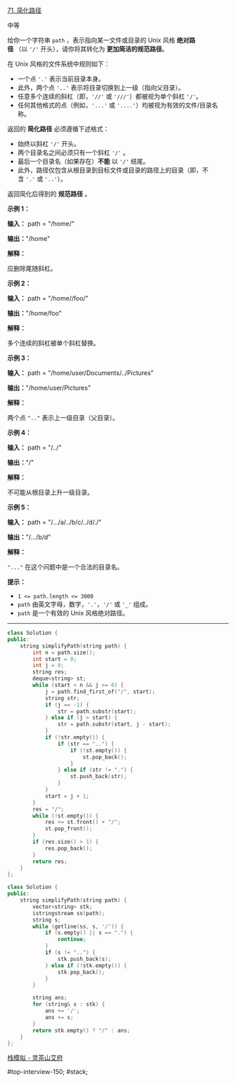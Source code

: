 [71. 简化路径](https://leetcode.cn/problems/simplify-path/)

中等

给你一个字符串 `path` ，表示指向某一文件或目录的 Unix 风格 **绝对路径** （以 `'/'` 开头），请你将其转化为 **更加简洁的规范路径**。

在 Unix 风格的文件系统中规则如下：

- 一个点 `'.'` 表示当前目录本身。
- 此外，两个点 `'..'` 表示将目录切换到上一级（指向父目录）。
- 任意多个连续的斜杠（即，`'//'` 或 `'///'`）都被视为单个斜杠 `'/'`。
- 任何其他格式的点（例如，`'...'` 或 `'....'`）均被视为有效的文件/目录名称。

返回的 **简化路径** 必须遵循下述格式：

- 始终以斜杠 `'/'` 开头。
- 两个目录名之间必须只有一个斜杠 `'/'` 。
- 最后一个目录名（如果存在）**不能** 以 `'/'` 结尾。
- 此外，路径仅包含从根目录到目标文件或目录的路径上的目录（即，不含 `'.'` 或 `'..'`）。

返回简化后得到的 **规范路径** 。

**示例 1：**

**输入：** path = "/home/"

**输出：**"/home"

**解释：**

应删除尾随斜杠。

**示例 2：**

**输入：** path = "/home//foo/"

**输出：**"/home/foo"

**解释：**

多个连续的斜杠被单个斜杠替换。

**示例 3：**

**输入：** path = "/home/user/Documents/../Pictures"

**输出：**"/home/user/Pictures"

**解释：**

两个点 `".."` 表示上一级目录（父目录）。

**示例 4：**

**输入：** path = "/../"

**输出：**"/"

**解释：**

不可能从根目录上升一级目录。

**示例 5：**

**输入：** path = "/.../a/../b/c/../d/./"

**输出：**"/.../b/d"

**解释：**

`"..."` 在这个问题中是一个合法的目录名。

**提示：**

- `1 <= path.length <= 3000`
- `path` 由英文字母，数字，`'.'`，`'/'` 或 `'_'` 组成。
- `path` 是一个有效的 Unix 风格绝对路径。
---- ----
```cpp
class Solution {
public:
    string simplifyPath(string path) {
        int n = path.size();
        int start = 0;
        int j = 0;
        string res;
        deque<string> st;
        while (start < n && j >= 0) {
            j = path.find_first_of("/", start);
            string str;
            if (j == -1) {
                str = path.substr(start);
            } else if (j > start) {
                str = path.substr(start, j - start);
            }
            if (!str.empty()) {
                if (str == "..") {
                    if (!st.empty()) {
                        st.pop_back();
                    }
                } else if (str != ".") {
                    st.push_back(str);
                }
            }
            start = j + 1;
        }
        res = "/";
        while (!st.empty()) {
            res += st.front() + "/";
            st.pop_front();
        }
        if (res.size() > 1) {
            res.pop_back();
        }
        return res;
    }
};
```

```cpp
class Solution {
public:
    string simplifyPath(string path) {
        vector<string> stk;
        istringstream ss(path);
        string s;
        while (getline(ss, s, '/')) {
            if (s.empty() || s == ".") {
                continue;
            }
            if (s != "..") {
                stk.push_back(s);
            } else if (!stk.empty()) {
                stk.pop_back();
            }
        }

        string ans;
        for (string& s : stk) {
            ans += '/';
            ans += s;
        }
        return stk.empty() ? "/" : ans;
    }
};
```
[栈模拟 - 灵茶山艾府](https://leetcode.cn/problems/simplify-path/solutions/3042801/zhan-mo-ni-pythonjavacgojsrust-by-endles-y4bc/)

#top-interview-150; #stack; 
